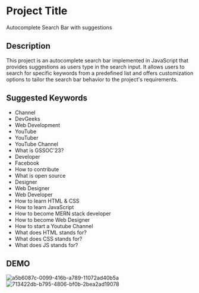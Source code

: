 # Project Title

Autocomplete Search Bar with suggestions

## Description

This project is an autocomplete search bar implemented in JavaScript that provides suggestions as users type in the search input. It allows users to search for specific keywords from a predefined list and offers customization options to tailor the search bar behavior to the project's requirements.

## Suggested Keywords

- Channel
- DevGeeks
- Web Development
- YouTube
- YouTuber
- YouTube Channel
- What is GSSOC'23?
- Developer
- Facebook
- How to contribute
- What is open source
- Designer
- Web Designer
- Web Developer
- How to learn HTML & CSS
- How to learn JavaScript
- How to become MERN stack developer
- How to become Web Designer
- How to start a Youtube Channel
- What does HTML stands for?
- What does CSS stands for?
- What does JS stands for?

## DEMO
![a5b6087c-0099-416b-a789-11072ad40b5a](https://github.com/Yashika-Agrawal/Dev-Geeks/assets/97408966/6f17c36d-7412-4502-8498-fb5380e617f2)
![713422db-b795-4806-bf0b-2bea2ad19078](https://github.com/Yashika-Agrawal/Dev-Geeks/assets/97408966/a2ad879d-90a6-47f3-b1ad-841316dd90ab)

